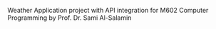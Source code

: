 Weather Application project with API integration for M602 Computer Programming by Prof. Dr. Sami Al-Salamin
